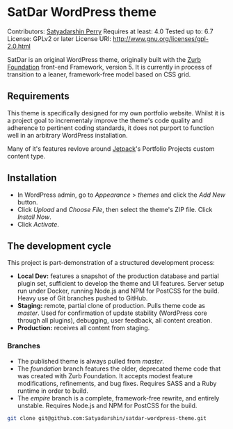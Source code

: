 # SatDar WordPress theme

Contributors: [Satyadarshin Perry](https://www.satyadarshin.com/author/granddesigner)
Requires at least: 4.0
Tested up to: 6.7
License: GPLv2 or later
License URI: http://www.gnu.org/licenses/gpl-2.0.html

SatDar is an original WordPress theme, originally built with the [Zurb Foundation](https://foundation.zurb.com/sites/docs/v/5.5.3/) front-end Framework, version 5. It is currently in process of transition to a leaner, framework-free model based on CSS grid.

## Requirements

This theme is specifically designed for my own portfolio website. Whilst it is a project goal to incrementaly improve the theme's code quality and adherence to pertinent coding standards, it does not purport to function well in an arbitrary WordPress installation.  

Many of it's features revlove around [Jetpack](https://jetpack.com/blog/portfolios-wordpress-jetpack/)'s Portfolio Projects custom content type.


## Installation 

* In WordPress admin, go to *Appearance* > *themes* and click the *Add New* button.
* Click *Upload* and *Choose File*, then select the theme's ZIP file. Click *Install Now*.
* Click *Activate*.

## The development cycle

This project is part-demonstration of a structured development process:
* **Local Dev:** features a snapshot of the production database and partial plugin set, sufficient to develop the theme and UI features. Server setup run under Docker, running Node.js and NPM for PostCSS for the build. Heavy use of Git branches pushed to GitHub.
* **Staging:** remote, partial clone of production. Pulls theme code as *master*. Used for confirmation of update stability (WordPress core through all plugins), debugging, user feedback, all content creation.  
* **Production:** receives all content from staging. 

### Branches

* The published theme is always pulled from *master*. 
* The *foundation* branch features the older, deprecated theme code that was created with Zurb Foundation. It accepts modest feature modifications, refinements, and bug fixes. Requires SASS and a Ruby runtime in order to build.
* The *empire* branch is a complete, framework-free rewrite, and entirely unstable. Requires Node.js and NPM for PostCSS for the build.

```bash
git clone git@github.com:Satyadarshin/satdar-wordpress-theme.git
```

